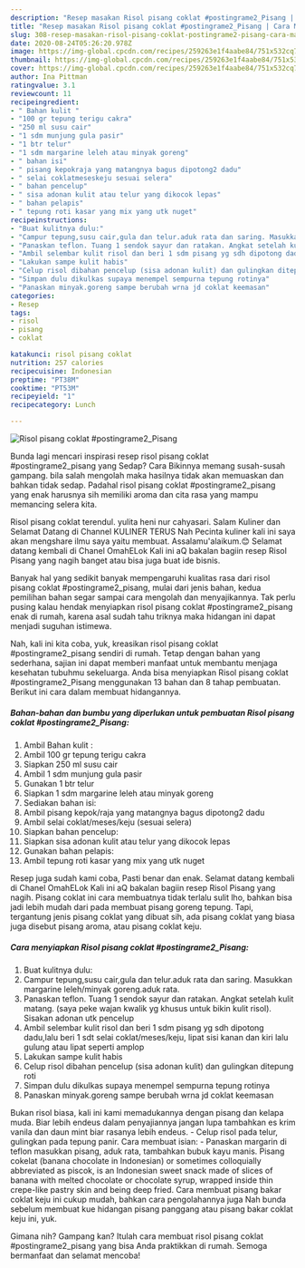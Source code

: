 ```yaml
---
description: "Resep masakan Risol pisang coklat #postingrame2_Pisang | Cara Masak Risol pisang coklat #postingrame2_Pisang Yang Enak Banget"
title: "Resep masakan Risol pisang coklat #postingrame2_Pisang | Cara Masak Risol pisang coklat #postingrame2_Pisang Yang Enak Banget"
slug: 308-resep-masakan-risol-pisang-coklat-postingrame2-pisang-cara-masak-risol-pisang-coklat-postingrame2-pisang-yang-enak-banget
date: 2020-08-24T05:26:20.978Z
image: https://img-global.cpcdn.com/recipes/259263e1f4aabe84/751x532cq70/risol-pisang-coklat-postingrame2_pisang-foto-resep-utama.jpg
thumbnail: https://img-global.cpcdn.com/recipes/259263e1f4aabe84/751x532cq70/risol-pisang-coklat-postingrame2_pisang-foto-resep-utama.jpg
cover: https://img-global.cpcdn.com/recipes/259263e1f4aabe84/751x532cq70/risol-pisang-coklat-postingrame2_pisang-foto-resep-utama.jpg
author: Ina Pittman
ratingvalue: 3.1
reviewcount: 11
recipeingredient:
- " Bahan kulit "
- "100 gr tepung terigu cakra"
- "250 ml susu cair"
- "1 sdm munjung gula pasir"
- "1 btr telur"
- "1 sdm margarine leleh atau minyak goreng"
- " bahan isi"
- " pisang kepokraja yang matangnya bagus dipotong2 dadu"
- " selai coklatmeseskeju sesuai selera"
- " bahan pencelup"
- " sisa adonan kulit atau telur yang dikocok lepas"
- " bahan pelapis"
- " tepung roti kasar yang mix yang utk nuget"
recipeinstructions:
- "Buat kulitnya dulu:"
- "Campur tepung,susu cair,gula dan telur.aduk rata dan saring. Masukkan margarine leleh/minyak goreng.aduk rata."
- "Panaskan teflon. Tuang 1 sendok sayur dan ratakan. Angkat setelah kulit matang. (saya peke wajan kwalik yg khusus untuk bikin kulit risol). Sisakan adonan utk pencelup"
- "Ambil selembar kulit risol dan beri 1 sdm pisang yg sdh dipotong dadu,lalu beri 1 sdt selai coklat/meses/keju, lipat sisi kanan dan kiri lalu gulung atau lipat seperti amplop"
- "Lakukan sampe kulit habis"
- "Celup risol dibahan pencelup (sisa adonan kulit) dan gulingkan ditepung roti"
- "Simpan dulu dikulkas supaya menempel sempurna tepung rotinya"
- "Panaskan minyak.goreng sampe berubah wrna jd coklat keemasan"
categories:
- Resep
tags:
- risol
- pisang
- coklat

katakunci: risol pisang coklat 
nutrition: 257 calories
recipecuisine: Indonesian
preptime: "PT38M"
cooktime: "PT53M"
recipeyield: "1"
recipecategory: Lunch

---
```



![Risol pisang coklat #postingrame2_Pisang](https://img-global.cpcdn.com/recipes/259263e1f4aabe84/751x532cq70/risol-pisang-coklat-postingrame2_pisang-foto-resep-utama.jpg)

Bunda lagi mencari inspirasi resep risol pisang coklat #postingrame2_pisang yang Sedap? Cara Bikinnya memang susah-susah gampang. bila salah mengolah maka hasilnya tidak akan memuaskan dan bahkan tidak sedap. Padahal risol pisang coklat #postingrame2_pisang yang enak harusnya sih memiliki aroma dan cita rasa yang mampu memancing selera kita.

Risol pisang coklat terendul. yulita heni nur cahyasari. Salam Kuliner dan Selamat Datang di Channel KULINER TERUS Nah Pecinta kuliner kali ini saya akan mengshare ilmu saya yaitu membuat. Assalamu&#39;alaikum.😊 Selamat datang kembali di Chanel OmahELok Kali ini aQ bakalan bagiin resep Risol Pisang yang nagih banget atau bisa juga buat ide bisnis.

Banyak hal yang sedikit banyak mempengaruhi kualitas rasa dari risol pisang coklat #postingrame2_pisang, mulai dari jenis bahan, kedua pemilihan bahan segar sampai cara mengolah dan menyajikannya. Tak perlu pusing kalau hendak menyiapkan risol pisang coklat #postingrame2_pisang enak di rumah, karena asal sudah tahu triknya maka hidangan ini dapat menjadi suguhan istimewa.


Nah, kali ini kita coba, yuk, kreasikan risol pisang coklat #postingrame2_pisang sendiri di rumah. Tetap dengan bahan yang sederhana, sajian ini dapat memberi manfaat untuk membantu menjaga kesehatan tubuhmu sekeluarga. Anda bisa menyiapkan Risol pisang coklat #postingrame2_Pisang menggunakan 13 bahan dan 8 tahap pembuatan. Berikut ini cara dalam membuat hidangannya.

<!--inarticleads1-->

##### Bahan-bahan dan bumbu yang diperlukan untuk pembuatan Risol pisang coklat #postingrame2_Pisang:

1. Ambil  Bahan kulit :
1. Ambil 100 gr tepung terigu cakra
1. Siapkan 250 ml susu cair
1. Ambil 1 sdm munjung gula pasir
1. Gunakan 1 btr telur
1. Siapkan 1 sdm margarine leleh atau minyak goreng
1. Sediakan  bahan isi:
1. Ambil  pisang kepok/raja yang matangnya bagus dipotong2 dadu
1. Ambil  selai coklat/meses/keju (sesuai selera)
1. Siapkan  bahan pencelup:
1. Siapkan  sisa adonan kulit atau telur yang dikocok lepas
1. Gunakan  bahan pelapis:
1. Ambil  tepung roti kasar yang mix yang utk nuget


Resep juga sudah kami coba, Pasti benar dan enak. Selamat datang kembali di Chanel OmahELok Kali ini aQ bakalan bagiin resep Risol Pisang yang nagih. Pisang coklat ini cara membuatnya tidak terlalu sulit lho, bahkan bisa jadi lebih mudah dari pada membuat pisang goreng tepung. Tapi, tergantung jenis pisang coklat yang dibuat sih, ada pisang coklat yang biasa juga disebut pisang aroma, atau pisang coklat keju. 

<!--inarticleads2-->

##### Cara menyiapkan Risol pisang coklat #postingrame2_Pisang:

1. Buat kulitnya dulu:
1. Campur tepung,susu cair,gula dan telur.aduk rata dan saring. Masukkan margarine leleh/minyak goreng.aduk rata.
1. Panaskan teflon. Tuang 1 sendok sayur dan ratakan. Angkat setelah kulit matang. (saya peke wajan kwalik yg khusus untuk bikin kulit risol). Sisakan adonan utk pencelup
1. Ambil selembar kulit risol dan beri 1 sdm pisang yg sdh dipotong dadu,lalu beri 1 sdt selai coklat/meses/keju, lipat sisi kanan dan kiri lalu gulung atau lipat seperti amplop
1. Lakukan sampe kulit habis
1. Celup risol dibahan pencelup (sisa adonan kulit) dan gulingkan ditepung roti
1. Simpan dulu dikulkas supaya menempel sempurna tepung rotinya
1. Panaskan minyak.goreng sampe berubah wrna jd coklat keemasan


Bukan risol biasa, kali ini kami memadukannya dengan pisang dan kelapa muda. Biar lebih endeus dalam penyajiannya jangan lupa tambahkan es krim vanila dan daun mint biar rasanya lebih endeus. - Celup risol pada telur, gulingkan pada tepung panir. Cara membuat isian: - Panaskan margarin di teflon masukkan pisang, aduk rata, tambahkan bubuk kayu manis. Pisang cokelat (banana chocolate in Indonesian) or sometimes colloquially abbreviated as piscok, is an Indonesian sweet snack made of slices of banana with melted chocolate or chocolate syrup, wrapped inside thin crepe-like pastry skin and being deep fried. Cara membuat pisang bakar coklat keju ini cukup mudah, bahkan cara pengolahannya juga Nah bunda sebelum membuat kue hidangan pisang panggang atau pisang bakar coklat keju ini, yuk. 

Gimana nih? Gampang kan? Itulah cara membuat risol pisang coklat #postingrame2_pisang yang bisa Anda praktikkan di rumah. Semoga bermanfaat dan selamat mencoba!

